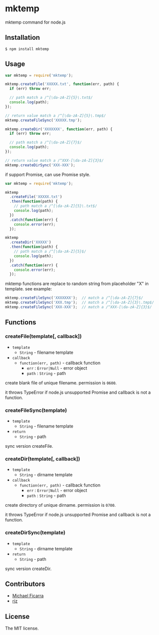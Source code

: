 # mktemp

mktemp command for node.js

## Installation

```console
$ npm install mktemp
```

## Usage

```js
var mktemp = require('mktemp');

mktemp.createFile('XXXXX.txt', function(err, path) {
  if (err) throw err;

  // path match a /^[\da-zA-Z]{5}\.txt$/
  console.log(path);
});

// return value match a /^[\da-zA-Z]{5}\.tmp$/
mktemp.createFileSync('XXXXX.tmp');

mktemp.createDir('XXXXXXX', function(err, path) {
  if (err) throw err;

  // path match a /^[\da-zA-Z]{7}$/
  console.log(path);
});

// return value match a /^XXX-[\da-zA-Z]{3}$/
mktemp.createDirSync('XXX-XXX');
```

if support Promise, can use Promise style.

```js
var mktemp = require('mktemp');

mktemp
  .createFile('XXXXX.txt')
  .then(function(path) {
    // path match a /^[\da-zA-Z]{5}\.txt$/
    console.log(path);
  })
  .catch(function(err) {
    console.error(err);
  });

mktemp
  .createDir('XXXXX')
  .then(function(path) {
    // path match a /^[\da-zA-Z]{5}$/
    console.log(path);
  })
  .catch(function(err) {
    console.error(err);
  });
```

mktemp functions are replace to random string from placeholder "X" in template. see example:

```js
mktemp.createFileSync('XXXXXXX');  // match a /^[\da-zA-Z]{7}$/
mktemp.createFileSync('XXX.tmp');  // match a /^[\da-zA-Z]{3}\.tmp$/
mktemp.createFileSync('XXX-XXX');  // match a /^XXX-[\da-zA-Z]{3}$/
```

## Functions

### createFile(template[, callback])

* `template`
  * `String` - filename template
* `callback`
  * `function(err, path)` - callback function
    * `err` : `Error|Null` - error object
    * `path` :  `String` -  path

create blank file of unique filename. permission is `0600`.

it throws TypeError if node.js unsupported Promise and callback is not a function.

### createFileSync(template)

* `template`
  * `String` - filename template
* `return`
  * `String` - path

sync version createFile.

### createDir(template[, callback])

* `template`
  * `String` - dirname template
* `callback`
  * `function(err, path)` - callback function
    * `err` : `Error|Null` - error object
    * `path` : `String` - path

create directory of unique dirname. permission is `0700`.

it throws TypeError if node.js unsupported Promise and callback is not a function.

### createDirSync(template)

* `template`
  * `String` - dirname template
* `return`
  * `String` - path

sync version createDir.

## Contributors

* [Michael Ficarra](https://github.com/michaelficarra)
* [rjz](https://github.com/rjz)

## License

The MIT license.
